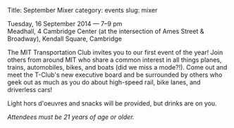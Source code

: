 Title: September Mixer
category: events
slug: mixer

Tuesday, 16 September 2014 — 7–9 pm<br/>
Meadhall, 4 Cambridge Center (at the intersection of Ames Street & Broadway), Kendall Square, Cambridge

The MIT Transportation Club invites you to our first event of the year! Join others from around MIT who share a common interest in all things planes, trains, automobiles, bikes, and boats (did we miss a mode?!). Come out and meet the T-Club's new executive board and be surrounded by others who geek out as much as you do about high-speed rail, bike lanes, and driverless cars!

Light hors d'oeuvres and snacks will be provided, but drinks are on you.

*Attendees must be 21 years of age or older.*
